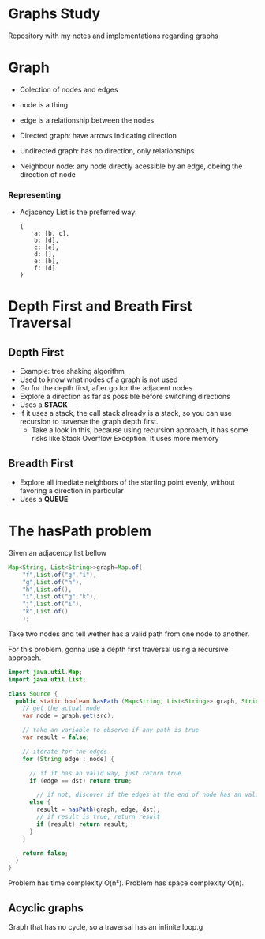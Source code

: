 # Graphs Study

Repository with my notes and implementations regarding graphs

# Graph

* Colection of nodes and edges
* node is a thing
* edge is a relationship between the nodes

* Directed graph: have arrows indicating direction
* Undirected graph: has no direction, only relationships
* Neighbour node: any node directly acessible by an edge, obeing the direction of node

### Representing

* Adjacency List is the preferred way:
  ```
  { 
      a: [b, c],
      b: [d],
      c: [e],
      d: [],
      e: [b],
      f: [d]
  }
  ```

# Depth First and Breath First Traversal

## Depth First

* Example: tree shaking algorithm
* Used to know what nodes of a graph is not used
* Go for the depth first, after go for the adjacent nodes
* Explore a direction as far as possible before switching directions
* Uses a **STACK**
* If it uses a stack, the call stack already is a stack, so you can use recursion to traverse the graph depth first.
    * Take a look in this, because using recursion approach, it has some risks like Stack Overflow Exception. It uses
      more memory

## Breadth First

* Explore all imediate neighbors of the starting point evenly, without favoring a direction in particular
* Uses a **QUEUE**

# The hasPath problem

Given an adjacency list bellow

```java
Map<String, List<String>>graph=Map.of(
    "f",List.of("g","i"),
    "g",List.of("h"),
    "h",List.of(),
    "i",List.of("g","k"),
    "j",List.of("i"),
    "k",List.of()
    );
```

Take two nodes and tell wether has a valid path from one node to another.

For this problem, gonna use a depth first traversal using a recursive approach.

```java
import java.util.Map;
import java.util.List;

class Source {
  public static boolean hasPath (Map<String, List<String>> graph, String src, String dst) {
    // get the actual node
    var node = graph.get(src);

    // take an variable to observe if any path is true
    var result = false;

    // iterate for the edges
    for (String edge : node) {

      // if it has an valid way, just return true
      if (edge == dst) return true;

        // if not, discover if the edges at the end of node has an valid way
      else {
        result = hasPath(graph, edge, dst);
        // if result is true, return result
        if (result) return result;
      }
    }

    return false;
  }
}

```

Problem has time complexity O(n²).
Problem has space complexity O(n).

## Acyclic graphs

Graph that has no cycle, so a traversal has an infinite loop.g